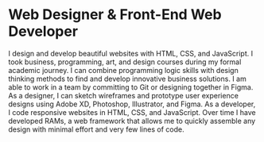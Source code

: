 # Web Designer & Front-End Web Developer

I design and develop beautiful websites with HTML, CSS, and JavaScript.
I took business, programming, art, and design courses during my formal
academic journey. I can combine programming logic skills with design
thinking methods to find and develop innovative business solutions. I
am able to work in a team by committing to Git or designing together in
Figma. As a designer, I can sketch wireframes and prototype user experience
designs using Adobe XD, Photoshop, Illustrator, and Figma. As a developer,
I code responsive websites in HTML, CSS, and JavaScript. Over time I
have developed RAMs, a web framework that allows me to quickly assemble
any design with minimal effort and very few lines of code.
